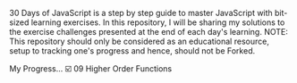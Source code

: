 30 Days of JavaScript is a step by step guide to master JavaScript with bit-sized learning exercises.
In this repository, I will be sharing my solutions to the exercise challenges presented at the end of each day's learning. NOTE: This repository should only be considered as an educational resource, setup to tracking one's progress and hence, should not be Forked.

My Progress...
☑️ 09 Higher Order Functions

